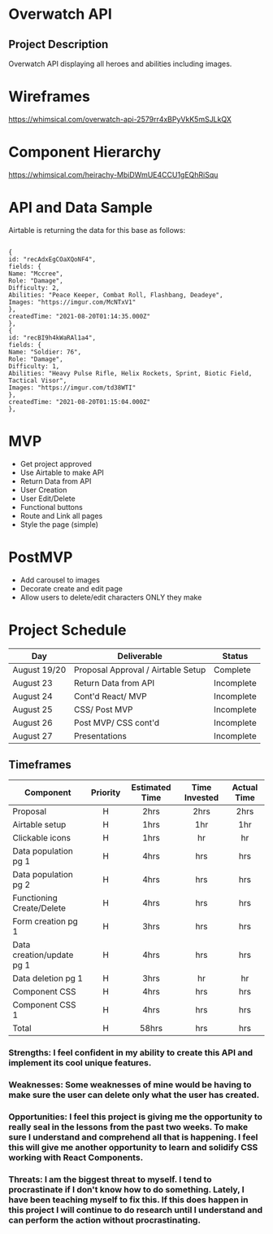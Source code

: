 # Overwatch API

## Project Description
Overwatch API displaying all heroes and abilities including images.

# Wireframes

https://whimsical.com/overwatch-api-2579rr4xBPyVkK5mSJLkQX

# Component Hierarchy

https://whimsical.com/heirachy-MbiDWmUE4CCU1gEQhRiSqu

# API and Data Sample

Airtable is returning the data for this base as follows:

```

{
id: "recAdxEgCOaXQoNF4",
fields: {
Name: "Mccree",
Role: "Damage",
Difficulty: 2,
Abilities: "Peace Keeper, Combat Roll, Flashbang, Deadeye",
Images: "https://imgur.com/McNTxV1"
},
createdTime: "2021-08-20T01:14:35.000Z"
},
{
id: "recBI9h4kWaRAl1a4",
fields: {
Name: "Soldier: 76",
Role: "Damage",
Difficulty: 1,
Abilities: "Heavy Pulse Rifle, Helix Rockets, Sprint, Biotic Field, Tactical Visor",
Images: "https://imgur.com/td38WTI"
},
createdTime: "2021-08-20T01:15:04.000Z"
},

```

# MVP
- Get project approved
- Use Airtable to make API
- Return Data from API
- User Creation
- User Edit/Delete
- Functional buttons
- Route and Link all pages
- Style the page (simple)

# PostMVP
- Add carousel to images
- Decorate create and edit page
- Allow users to delete/edit characters ONLY they make

# Project Schedule

| Day      | Deliverable                                | Status   |
| -------- | ------------------------------------------ | -------- |
| August 19/20 | Proposal Approval / Airtable Setup         | Complete |
| August 23   | Return Data from API      | Incomplete |
| August 24   | Cont'd React/ MVP          | Incomplete |
| August 25   | CSS/ Post MVP                | Incomplete |
| August 26   | Post MVP/ CSS cont'd     | Incomplete |
| August 27  | Presentations                  | Incomplete |



## Timeframes

| Component                 | Priority | Estimated Time | Time Invested | Actual Time |
| ------------------------- | :------: | :------------: | :-----------: | :---------: |
| Proposal                  |    H     |      2hrs      |     2hrs      |    2hrs     |
| Airtable setup            |    H     |     1hrs      |      1hr      |     1hr     |
| Clickable icons           |    H     |      1hrs      |      hr      |     hr     |
| Data population pg 1      |    H     |      4hrs      |     hrs      |    hrs     |
| Data population pg 2      |    H     |      4hrs      |     hrs      |    hrs     |
| Functioning Create/Delete     |    H     |      4hrs      |     hrs      |    hrs     |
| Form creation pg 1        |    H     |      3hrs      |     hrs      |    hrs     |
| Data creation/update pg 1 |    H     |      4hrs      |     hrs      |    hrs     |
| Data deletion pg 1        |    H     |      3hrs      |      hr      |     hr     |
| Component CSS             |    H     |     4hrs      |     hrs      |    hrs     |
| Component CSS 1           |    H     |     4hrs      |     hrs      |    hrs     |
| Total                     |    H     |    58hrs     |     hrs     |    hrs    |



### Strengths: I feel confident in my ability to create this API and implement its cool unique features.


### Weaknesses: Some weaknesses of mine would be having to make sure the user can delete only what the user has created.


### Opportunities: I feel this project is giving me the opportunity to really seal in the lessons from the past two weeks. To make sure I understand and comprehend all that is happening. I feel this will give me another opportunity to learn and solidify CSS working with React Components.


### Threats: I am the biggest threat to myself. I tend to procrastinate if I don't know how to do something. Lately, I have been teaching myself to fix this. If this does happen in this project I will continue to do research until I understand and can perform the action without procrastinating.
